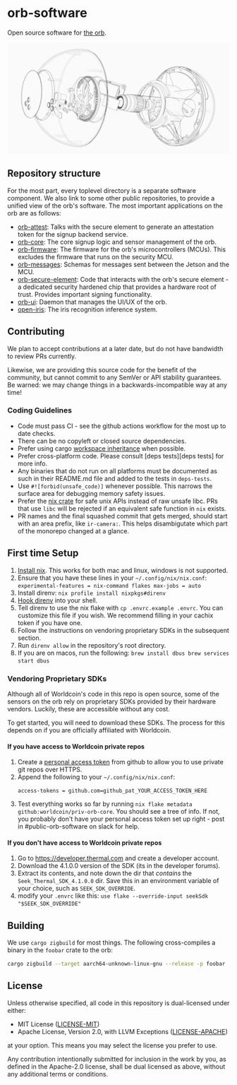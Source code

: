 # orb-software

Open source software for [the orb][inside-orb].

![A wireframe expansion of the orb](docs/orb-wireframe.png)

## Repository structure

For the most part, every toplevel directory is a separate software component.
We also link to some other public repositories, to provide a unified view of
the orb's software. The most important applications on the orb are as follows:

- [orb-attest](orb-attest): Talks with the secure element to generate an
  attestation token for the signup backend service.
- [orb-core](https://github.com/worldcoin/orb-core): The core signup logic and
  sensor management of the orb.
- [orb-firmware](https://github.com/worldcoin/orb-firmware): The firmware for
  the orb's microcontrollers (MCUs). This excludes the firmware that runs on
  the security MCU.
- [orb-messages](https://github.com/worldcoin/orb-messages): Schemas for
  messages sent between the Jetson and the MCU.
- [orb-secure-element](https://github.com/worldcoin/orb-secure-element): Code
  that interacts with the orb's secure element - a dedicated security hardened
  chip that provides a hardware root of trust. Provides important signing
  functionality.
- [orb-ui](orb-ui): Daemon that manages the UI/UX of the orb.
- [open-iris](https://github.com/worldcoin/open-iris): The iris recognition
  inference system.

## Contributing

We plan to accept contributions at a later date, but do not have bandwidth to
review PRs currently.

Likewise, we are providing this source code for the benefit of the community,
but cannot commit to any SemVer or API stability guarantees. Be warned: we may
change things in a backwards-incompatible way at any time!

### Coding Guidelines

- Code must pass CI - see the github actions workflow for the most up to date
  checks.
- There can be no copyleft or closed source dependencies.
- Prefer using cargo [workspace inheritance] when possible.
- Prefer cross-platform code. Please consult [deps tests][deps tests] for more
  info.
- Any binaries that do not run on all platforms must be documented as such in
  their README.md file and added to the tests in `deps-tests`.
- Use `#![forbid(unsafe_code)]` whenever possible. This narrows the surface
  area for debugging memory safety issues.
- Prefer the [nix crate][nix crate] for safe unix APIs instead of raw unsafe
  libc. PRs that use `libc` will be rejected if an equivalent safe function in
  `nix` exists.
- PR names and the final squashed commit that gets merged, should start with an
  area prefix, like `ir-camera:`. This helps disambigutate which part of the
  monorepo changed at a glance.

## First time Setup

1. [Install nix][nix]. This works for both mac and linux, windows is not
   supported.
2. Ensure that you have these lines in your `~/.config/nix/nix.conf`: ```
   experimental-features = nix-command flakes max-jobs = auto ```
3. Install direnv: `nix profile install nixpkgs#direnv`
4. [Hook direnv](https://direnv.net/docs/hook.html) into your shell.
5. Tell direnv to use the nix flake with `cp .envrc.example .envrc`. You can
   customize this file if you wish. We recommend filling in your cachix token
   if you have one.
6. Follow the instructions on vendoring proprietary SDKs in the subsequent
   section.
7. Run `direnv allow` in the repository's root directory.
8. If you are on macos, run the following: ``` brew install dbus brew services
   start dbus ```

### Vendoring Proprietary SDKs

Although all of Worldcoin's code in this repo is open source, some of the
sensors on the orb rely on proprietary SDKs provided by their hardware vendors.
Luckily, these are accessible without any cost.

To get started, you will need to download these SDKs. The process for this
depends on if you are officially affiliated with Worldcoin.

#### If you have access to Worldcoin private repos

1. Create a [personal access token][pac] from github to allow you to use
   private git repos over HTTPS.
2. Append the following to your `~/.config/nix/nix.conf`:
   ```
   access-tokens = github.com=github_pat_YOUR_ACCESS_TOKEN_HERE
   ```
3. Test everything works so far by running `nix flake metadata
   github:worldcoin/priv-orb-core`. You should see a tree of info. If not, you
   probably don't have your personal access token set up right - post in
   #public-orb-software on slack for help.

#### If you don't have access to Worldcoin private repos

1. Go to https://developer.thermal.com and create a developer account.
2. Download the 4.1.0.0 version of the SDK (its in the developer forums).
3. Extract its contents, and note down the dir that *contains* the
   `Seek_Thermal_SDK_4.1.0.0` dir. Save this in an environment variable of your
   choice, such as `SEEK_SDK_OVERRIDE`.
4. modify your `.envrc` like this: `use flake --override-input seekSdk
   "$SEEK_SDK_OVERRIDE"`

## Building

We use `cargo zigbuild` for most things. The following cross-compiles a binary
in the `foobar` crate to the orb:

```bash
cargo zigbuild --target aarch64-unknown-linux-gnu --release -p foobar
```

## License

Unless otherwise specified, all code in this repository is dual-licensed under
either:

- MIT License ([LICENSE-MIT](LICENSE-MIT))
- Apache License, Version 2.0, with LLVM Exceptions
  ([LICENSE-APACHE](LICENSE-APACHE))

at your option. This means you may select the license you prefer to use.

Any contribution intentionally submitted for inclusion in the work by you, as
defined in the Apache-2.0 license, shall be dual licensed as above, without any
additional terms or conditions.

[nix]: https://nixos.org/download.html
[nix crate]: https://docs.rs/nix
[pac]: https://docs.github.com/en/authentication/keeping-your-account-and-data-secure/managing-your-personal-access-tokens#creating-a-fine-grained-personal-access-token
[workspace inheritance]: https://doc.rust-lang.org/cargo/reference/workspaces.html#the-package-table
[prob deps]: deps-tests/
[inside-orb]: https://worldcoin.org/blog/engineering/opening-orb-look-inside-worldcoin-biometric-imaging-device
